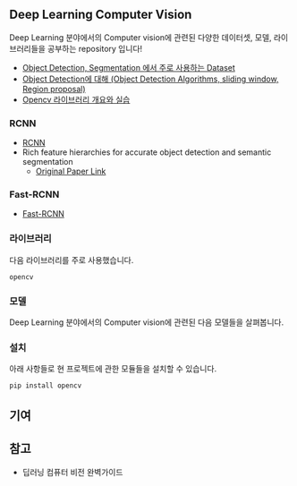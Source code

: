 ## Deep Learning Computer Vision 

Deep Learning 분야에서의 Computer vision에 관련된 다양한 데이터셋, 모델, 라이브러리들을 공부하는 repository 입니다! 



* [Object Detection, Segmentation 에서 주로 사용하는 Dataset](https://github.com/Dongmin-Sim/Computer_vision/blob/main/ObjectDetection/Dataset/Dataset_%EC%82%B4%ED%8E%B4%EB%B3%B4%EA%B8%B0.md)
* [Object Detection에 대해 (Object Detection Algorithms, sliding window, Region proposal)](https://github.com/Dongmin-Sim/Computer_vision/blob/main/ObjectDetection/Computer_Vision(Object_Detection).md)
* [Opencv 라이브러리 개요와 실습](https://github.com/Dongmin-Sim/Computer_vision/blob/main/OpenCV/opencv_%EA%B0%9C%EC%9A%94_%EB%B0%8F_%EC%8B%A4%EC%8A%B5.md)



### RCNN

* [RCNN]()
* Rich feature hierarchies for accurate object detection and semantic segmentation
  - [Original Paper Link](https://arxiv.org/pdf/1311.2524.pdf) 



### Fast-RCNN

* [Fast-RCNN]()




### 라이브러리

다음 라이브러리를 주로 사용했습니다.

```
opencv
```

### 모델
Deep Learning 분야에서의 Computer vision에 관련된 다음 모델들을 살펴봅니다.




### 설치

아래 사항들로 현 프로젝트에 관한 모듈들을 설치할 수 있습니다.

```
pip install opencv
```



## 기여




## 참고 

- 딥러닝 컴퓨터 비전 완벽가이드
